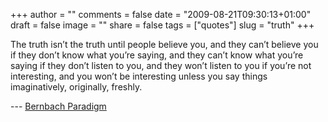 +++
author = ""
comments = false
date = "2009-08-21T09:30:13+01:00"
draft = false
image = ""
share = false
tags = ["quotes"]
slug = "truth"
+++

The truth isn’t the truth until people believe you, and they can’t believe you
if they don’t know what you’re saying, and they can’t know what you’re saying
if they don’t listen to you, and they won’t listen to you if you’re not
interesting, and you won’t be interesting unless you say things imaginatively,
originally, freshly.

--- [Bernbach Paradigm](http://books.google.com/books?id=eRzDacpQG4oC&pg=PA6&lpg=PA6&dq=Bernbach%27s+paradigm&source=web&ots=gMnZrWFgwS&sig=D2k9ez45tz5a3cWvaVAHqDXVXCA&hl=en&sa=X&oi=book_result&resnum=5&ct=result)

